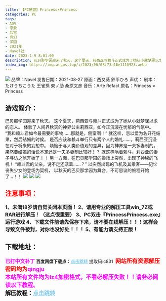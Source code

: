 ```yaml
---
title: 【PC硬盘】Princess×Princess
categories: PC
tags:
- ADV
- 恋爱
- 后宫
- 奇幻
- 学园
- 2021年
- Navel社
date: 2023-1-9 8:01:00
description: 巴贝那学园迎来了秋天。这个夏天，莉西亚与赖斗正式成为了她从小就梦寐以求的恋人。体验了人间界秋天的神界公主莉西亚，如今正沉浸在忧郁的气氛中。“我和赖斗君如今最需要的事物……那就是，侧室啊！”就这样，恋以爱为名开花结果，然后结婚的时候。
index_img: https://img.acgus.top/i/2023/06/08f73a10e1110923.webp
---
```

![](https://img.acgus.top/i/2023/06/08f73a10e1110923.webp)
品牌：Navel
发售日期：2021-08-27
原画：西又葵 鈴平ひろ
声优：
剧本：たけうちこうた 王雀孫 東ノ助 桑原文彦
音乐：Arte Refact
原名：Princess × Princess

## 游戏简介：
巴贝那学园迎来了秋天。
这个夏天，莉西亚与赖斗正式成为了她从小就梦寐以求的恋人。
体验了人间界秋天的神界公主莉西亚，如今正沉浸在忧郁的气氛中。
“我和赖斗君如今最需要的事物……那就是，侧室啊！”
就这样，恋以爱为名开花结果，然后结婚的时候。
是否应该和赖斗举行只有两个人的婚礼……。莉西亚沉浸在对于将来的妄想中。
烦恼于与人类价值观的差异，因为神界是一夫多妻制的。
果然要结婚的话说不定还是一夫多妻制比较好！？
就这样瞒着赖斗，莉西亚的妻子寻访之旅开始了！！
另一方面，在巴贝那学园的操场上突然，出现了神秘的飞机！
“赖斗君的父亲，说不定还活着……？”
以突然出现的飞机及其乘客——记忆丧失少女的登场为契机，
以秋天的巴贝那学园为舞台，不可思议的旅程开始了…！！
![](https://img.acgus.top/i/2023/06/c3b5bd2ef5110937.webp)
![](https://img.acgus.top/i/2023/06/9257e9a05e110932.webp)
![](https://img.acgus.top/i/2023/06/29a728aea3110928.webp)





## <font color=#FF0000 >注意事项：</font>
<font size=3><b>1、未满18岁请自觉关闭本页面！
2、请用专业的解压工具win_7Z或RAR进行解压！（这点很重要）
3、PC双击『PrincessPrincess.exe』运行游戏
4、下载文件前请先保存下来，请不要在线解压！！！这样会导致文件被封，对你也没好处！！！
5、有能力请支持正版！</b></font>

## 下载地址：
<font color=#FF00FF size=3><b>已打中文补丁</b></font>
<b>百度网盘下载点：</b><a href="https://pan.baidu.com/s/1hfeW_aG0Wvd2wwjSt8wgfg?pwd=c831" style="color: #87CEEB;"><b>点击跳转</b></a> 提取码:c831
<a style="padding: 0" href="https://post.qingju.org/AD/"><img style="max-width:100%" src="https://img.acgus.top/i/2024/07/478f689b8021d8d499ab43d21acf137a.gif" alt=""></a>
<b><font color=#FF0000 size=4>网站所有资源解压密码均为</b></font><b><font color=#FF00FF size=4>qingju</font><font color=#FF0000 ></font></b><br><b><font color=#FF00FF size=4>本站所有文件均为lz4加密格式，不看必解压失败！！请务必阅读以下教程。</b></font><br><b><font color=#000 size=4>解压教程：</b><a href="https://post.qingju.org/tutorial/000/" style="color: #87CEEB;"><b>点击跳转</b></a>
